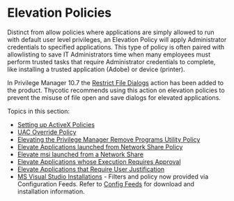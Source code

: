 [title]: # (Elevation Policies)
[tags]: # (elevate)
[priority]: # (3)
# Elevation Policies

Distinct from allow policies where applications are simply allowed to run with default user level privileges, an Elevation Policy will apply Administrator credentials to specified applications. This type of policy is often paired with allowlisting to save IT Administrators time when many employees must perform trusted tasks that require Administrator credentials to complete, like installing a trusted application (Adobe) or device (printer).

In Privilege Manager 10.7 the [Restrict File Dialogs](../../../../admin/actions/default-actions.md#Restrict_File_Dialogs) action has been added to the product. Thycotic recommends using this action on elevation policies to prevent the misuse of file open and save dialogs for elevated applications.

Topics in this section:

* [Setting up ActiveX Policies](active-x.md)
* [UAC Override Policy](uac-override.md)
* [Elevating the Privilege Manager Remove Programs Utility Policy](pm-remove-prog.md)
* [Elevate Applications launched from Network Share Policy](network-share.md)
* [Elevate msi launched from a Network Share](msi.md)
* [Elevate Applications whose Execution Requires Approval](app-req-app.md)
* [Elevate Applications that Require User Justification](user-just.md)
* [MS Visual Studio Installations](ms-visual-studio.md) - Filters and policy now provided via Configuration Feeds. Refer to [Config Feeds](../../../../admin/config-feeds/index.md) for download and installation information.
